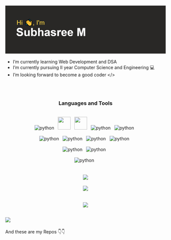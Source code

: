 <link rel="stylesheet" href="https://cdn.jsdelivr.net/gh/devicons/devicon@v2.15.1/devicon.min.css">

[![MasterHead](https://raw.githubusercontent.com/subhasree2/subhasree2/master/header.png)](https://github.com/subhasree2)

- I’m currently learning Web Development and DSA 
- I’m currently pursuing II year Computer Science and Engineering :computer:
- I’m looking forward to become a good coder </>

<div align="center">
<br>
<br>
<h3 align="center" font-weight="bold">Languages and Tools</h3>
<br>

<a>
   <img src="https://cdn.jsdelivr.net/gh/devicons/devicon/icons/html5/html5-plain.svg" alt="python" width="40" height="40"/>
</a> &nbsp; 

<a> 
    <img src="https://cdn.jsdelivr.net/gh/devicons/devicon/icons/css3/css3-original.svg" width="40" height="40"/>
</a> &nbsp;

<a> 
    <img src="https://cdn.jsdelivr.net/gh/devicons/devicon/icons/bootstrap/bootstrap-original.svg" width="40" height="40"/>
</a> &nbsp;

<a>
   <img src="https://cdn.jsdelivr.net/gh/devicons/devicon/icons/javascript/javascript-original.svg" alt="python" width="40" height="40"/>
</a> &nbsp;

<a>
   <img src="https://cdn.jsdelivr.net/gh/devicons/devicon/icons/wordpress/wordpress-plain.svg" alt="python" width="40" height="40"/>
</a> &nbsp;

<br>
<br>

<a>
   <img src="https://cdn.jsdelivr.net/gh/devicons/devicon/icons/c/c-original.svg" alt="python" width="40" height="40"/>
</a> &nbsp; 

<a>
   <img src="https://cdn.jsdelivr.net/gh/devicons/devicon/icons/cplusplus/cplusplus-original.svg" alt="python" width="40" height="40"/>
</a> &nbsp;

<a>
   <img src="https://cdn.jsdelivr.net/gh/devicons/devicon/icons/java/java-original.svg" alt="python" width="40" height="40"/>
</a> &nbsp; 

<a>
   <img src="https://cdn.jsdelivr.net/gh/devicons/devicon/icons/python/python-plain-wordmark.svg" alt="python" width="40" height="40"/>
</a> &nbsp; 
<br>
<br>

<a>
   <img src="https://cdn.jsdelivr.net/gh/devicons/devicon/icons/visualstudio/visualstudio-plain.svg" alt="python" width="40" height="40"/>
</a> &nbsp; 

<a>
   <img src="https://cdn.jsdelivr.net/gh/devicons/devicon/icons/vscode/vscode-original.svg" alt="python" width="40" height="40"/>
</a> &nbsp; 
<br>
<br>

<a>
   <img src="https://cdn.jsdelivr.net/gh/devicons/devicon/icons/mysql/mysql-original.svg" alt="python" width="40" height="40"/>
</a> &nbsp; 
</div>
<br>
<br>

<div align="center"><img src="http://github-readme-streak-stats.herokuapp.com?user=subhasree2&theme=github-dark&hide_border=true&date_format=j%20M%5B%20Y%5D&border=FFFFFF" align="center" /></div>
<br />

<div align="center"><img src="https://github-readme-stats.vercel.app/api?username=subhasree2&show_icons=true&theme=dark" align="center" /></div>
<br />

<br>
<div align="center"><img src="https://github-readme-stats.vercel.app/api/top-langs/?username=subhasree2&layout=compact&theme=dark" align="center" /></div>
<br />



![](https://komarev.com/ghpvc/?username=subhasree2&style=for-the-badge)
<br>
<br>
And these are my Repos :point_down::point_down:
